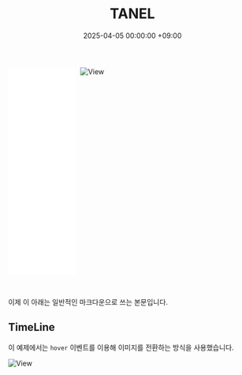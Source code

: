 ﻿---
title: TANEL
date: 2025-04-05 00:00:00 +09:00
categories: [TANEL]
tags: []
pin: true
---

<div style="display: flex; gap: 10px;">

  <!-- 왼쪽: HTML 불러오기 -->
<iframe src="{{ '/assets/ti.html' | relative_url }}" width="27%" height="420px" style="border: none;"></iframe>

  <!-- 오른쪽: 설명 텍스트 -->
  <img src="https://lh3.googleusercontent.com/d/1MPF4_w1bTx45SjNCl5MGF2BRMzl8HCcA" alt="View" style="max-width: 105%;">

</div>


<!-- HTML 코드 위에는 닫힘 div 있음 -->
<br/> <!-- 줄바꿈 기능-->

이제 이 아래는 일반적인 마크다운으로 쓰는 본문입니다.

## TimeLine

이 예제에서는 `hover` 이벤트를 이용해 이미지를 전환하는 방식을 사용했습니다.


<img src="https://lh3.googleusercontent.com/d/11zMKoikmVtsYz8tf3GZ4P2KBC1QvbL0E" alt="View" style="max-width: 100%;">